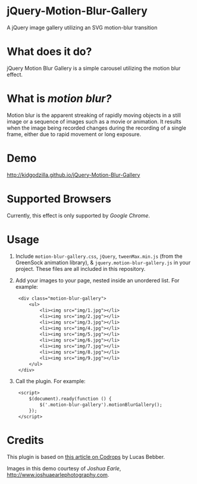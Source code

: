 # jQuery-Motion-Blur-Gallery
A jQuery image gallery utilizing an SVG motion-blur transition

# What does it do?

jQuery Motion Blur Gallery is a simple carousel utilizing the motion blur effect.


# What is *motion blur?*

Motion blur is the apparent streaking of rapidly moving objects in a still image or a sequence of images such as a movie or animation. It results when the image being recorded changes during the recording of a single frame, either due to rapid movement or long exposure.


# Demo

http://kidgodzilla.github.io/jQuery-Motion-Blur-Gallery


# Supported Browsers

Currently, this effect is only supported by *Google Chrome*.


# Usage

1. Include `motion-blur-gallery.css`, `jQuery`, `tweenMax.min.js` (from the GreenSock animation library), & `jquery.motion-blur-gallery.js` in your project. These files are all included in this repository.

2. Add your images to your page, nested inside an unordered list. For example:

        <div class="motion-blur-gallery">
        	<ul>
        		<li><img src="img/1.jpg"></li>
        		<li><img src="img/2.jpg"></li>
        		<li><img src="img/3.jpg"></li>
        		<li><img src="img/4.jpg"></li>
        		<li><img src="img/5.jpg"></li>
        		<li><img src="img/6.jpg"></li>
        		<li><img src="img/7.jpg"></li>
        		<li><img src="img/8.jpg"></li>
        		<li><img src="img/9.jpg"></li>
        	</ul>
        </div>

3. Call the plugin. For example:

        <script>
        	$(document).ready(function () {
        		$('.motion-blur-gallery').motionBlurGallery();
        	});
        </script>


# Credits

This plugin is based on [this article on Codrops](http://tympanus.net/codrops/?p=23824) by Lucas Bebber.

Images in this demo courtesy of *Joshua Earle*, http://www.joshuaearlephotography.com.